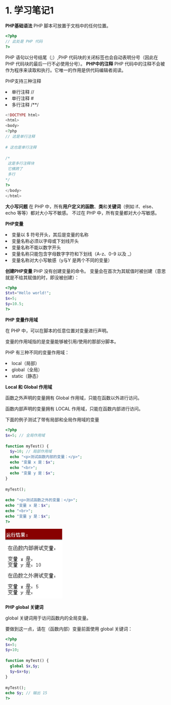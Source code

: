 # 1. 学习笔记1
**PHP基础语法**
PHP 脚本可放置于文档中的任何位置。
```php
<?php
// 此处是 PHP 代码
?>
```
PHP 语句以分号结尾（;）,PHP 代码块的关闭标签也会自动表明分号（因此在 PHP 代码块的最后一行不必使用分号）。
**PHP中的注释**
PHP 代码中的注释不会被作为程序来读取和执行。它唯一的作用是供代码编辑者阅读。

PHP支持三种注释
<li>单行注释 //</li>
<li>单行注释 #</li>
<li>多行注释 /**/</li>

```php
<!DOCTYPE html>
<html>
<body>
<?php
// 这是单行注释

# 这也是单行注释

/*
 这是多行注释块
 它横跨了
 多行
*/
?>
</body>
</html>
```
**大小写问题**
在 PHP 中，所有**用户定义的函数**、**类**和**关键词**（例如 if、else、echo 等等）都对大小写不敏感。
不过在 PHP 中，所有变量都对大小写敏感。

**PHP变量**
<li>变量以 $ 符号开头，其后是变量的名称</li>
<li>变量名称必须以字母或下划线开头</li>
<li>变量名称不能以数字开头</li>
<li>变量名称只能包含字母数字字符和下划线（A-z、0-9 以及 _）</li>
<li>变量名称对大小写敏感（y与Y 是两个不同的变量）</li>

**创建PHP变量**
PHP 没有创建变量的命令。
变量会在首次为其赋值时被创建（意思就是不给其赋值的时，即没被创建）：
```php
<?php
$txt="Hello world!";
$x=5;
$y=10.5;
?>
```

**PHP 变量作用域**

在 PHP 中，可以在脚本的任意位置对变量进行声明。

变量的作用域指的是变量能够被引用/使用的那部分脚本。

PHP 有三种不同的变量作用域：

 <li>local（局部）</li>
    <li>global（全局）</li>
    <li>static（静态）</li>

**Local 和 Global 作用域**

函数之外声明的变量拥有 Global 作用域，只能在函数以外进行访问。

函数内部声明的变量拥有 LOCAL 作用域，只能在函数内部进行访问。

下面的例子测试了带有局部和全局作用域的变量
```php
<?php
$x=5; // 全局作用域

function myTest() {
  $y=10; // 局部作用域
  echo "<p>测试函数内部的变量：</p>";
  echo "变量 x 是：$x";
  echo "<br>";
  echo "变量 y 是：$x";
} 

myTest();

echo "<p>测试函数之外的变量：</p>";
echo "变量 x 是：$x";
echo "<br>";
echo "变量 y 是：$x";
?>
```
![](https://github.com/authoritylxw/PHP/blob/master/img/20200510112143429_314.png)


**PHP global 关键词**

global 关键词用于访问函数内的全局变量。

要做到这一点，请在（函数内部）变量前面使用 global 关键词：
```php
<?php
$x=5;
$y=10;

function myTest() {
  global $x,$y;
  $y=$x+$y;
}

myTest();
echo $y; // 输出 15
?>
```



